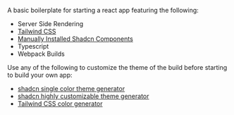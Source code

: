 A basic boilerplate for starting a react app featuring the following:
- Server Side Rendering
- [Tailwind CSS](https://tailwindcss.com/)
- [Manually Installed Shadcn Components](https://ui.shadcn.com/)
- Typescript
- Webpack Builds

Use any of the following to customize the theme of the build before starting to build your own app:
- [shadcn single color theme generator](https://zippystarter.com/tools/shadcn-ui-theme-generator)
- [shadcn highly customizable theme generator](https://ui.jln.dev/)
- [Tailwind CSS color generator](https://uicolors.app/create)
